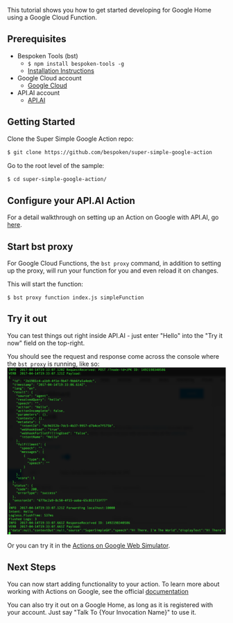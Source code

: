 
This tutorial shows you how to get started developing for Google Home using a Google Cloud Function.  

## Prerequisites

* Bespoken Tools (bst)
    * `$ npm install bespoken-tools -g`
    * [Installation Instructions](/getting_started/)
* Google Cloud account
    * [Google Cloud](https://cloud.google.com/)
* API.AI account
    * [API.AI](https://api.ai/)

## Getting Started

Clone the Super Simple Google Action repo:

```bash
$ git clone https://github.com/bespoken/super-simple-google-action
```

Go to the root level of the sample:
```bash
$ cd super-simple-google-action/
```

## Configure your API.AI Action
For a detail walkthrough on setting up an Action on Google with API.AI, go [here](tutorial_configuring_api_ai).

## Start bst proxy

For Google Cloud Functions, the `bst proxy` command, in addition to setting up the proxy, will run your function for you and even reload it on changes.

This will start the function:

```
$ bst proxy function index.js simpleFunction
```

## Try it out
You can test things out right inside API.AI - just enter "Hello" into the "Try it now" field on the top-right.

You should see the request and response come across the console where the `bst proxy` is running, like so:  
<img src='../../assets/images/api-ai-try-it-bst.png' />

Or you can try it in the [Actions on Google Web Simulator](https://developers.google.com/actions/tools/web-simulator).

## Next Steps
You can now start adding functionality to your action. To learn more about working with Actions on Google, see the official [documentation](https://developers.google.com/actions/)

You can also try it out on a Google Home, as long as it is registered with your account.
Just say "Talk To {Your Invocation Name}" to use it.
